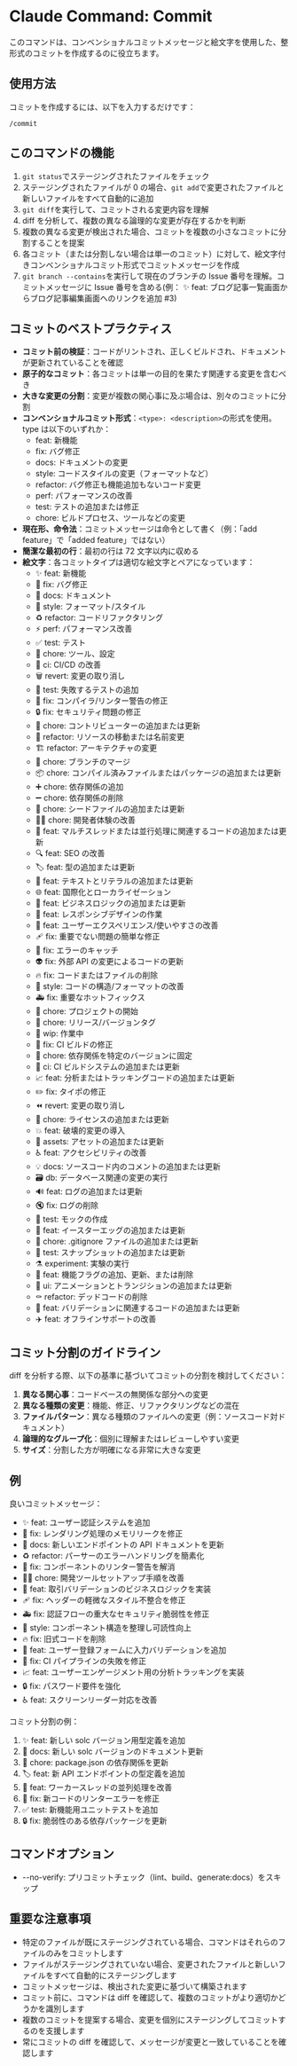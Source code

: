 # Claude Command: Commit

このコマンドは、コンベンショナルコミットメッセージと絵文字を使用した、整形式のコミットを作成するのに役立ちます。

## 使用方法

コミットを作成するには、以下を入力するだけです：

```
/commit
```

## このコマンドの機能
1. `git status`でステージングされたファイルをチェック
2. ステージングされたファイルが 0 の場合、`git add`で変更されたファイルと新しいファイルをすべて自動的に追加
3. `git diff`を実行して、コミットされる変更内容を理解
4. diff を分析して、複数の異なる論理的な変更が存在するかを判断
5. 複数の異なる変更が検出された場合、コミットを複数の小さなコミットに分割することを提案
6. 各コミット（または分割しない場合は単一のコミット）に対して、絵文字付きコンベンショナルコミット形式でコミットメッセージを作成
7. `git branch --contains`を実行して現在のブランチの Issue 番号を理解。コミットメッセージに Issue 番号を含める(例： ✨ feat: ブログ記事一覧画面からブログ記事編集画面へのリンクを追加 #3)

## コミットのベストプラクティス
- **コミット前の検証**：コードがリントされ、正しくビルドされ、ドキュメントが更新されていることを確認
- **原子的なコミット**：各コミットは単一の目的を果たす関連する変更を含むべき
- **大きな変更の分割**：変更が複数の関心事に及ぶ場合は、別々のコミットに分割
- **コンベンショナルコミット形式**：`<type>: <description>`の形式を使用。type は以下のいずれか：
  - feat: 新機能
  - fix: バグ修正
  - docs: ドキュメントの変更
  - style: コードスタイルの変更（フォーマットなど）
  - refactor: バグ修正も機能追加もないコード変更
  - perf: パフォーマンスの改善
  - test: テストの追加または修正
  - chore: ビルドプロセス、ツールなどの変更
- **現在形、命令法**：コミットメッセージは命令として書く（例：「add feature」で「added feature」ではない）
- **簡潔な最初の行**：最初の行は 72 文字以内に収める
- **絵文字**：各コミットタイプは適切な絵文字とペアになっています：
  - ✨ feat: 新機能
  - 🐛 fix: バグ修正
  - 📝 docs: ドキュメント
  - 💄 style: フォーマット/スタイル
  - ♻️ refactor: コードリファクタリング
  - ⚡️ perf: パフォーマンス改善
  - ✅ test: テスト
  - 🔧 chore: ツール、設定
  - 🚀 ci: CI/CD の改善
  - 🗑️ revert: 変更の取り消し
  - 🧪 test: 失敗するテストの追加
  - 🚨 fix: コンパイラ/リンター警告の修正
  - 🔒️ fix: セキュリティ問題の修正
  - 👥 chore: コントリビューターの追加または更新
  - 🚚 refactor: リソースの移動または名前変更
  - 🏗️ refactor: アーキテクチャの変更
  - 🔀 chore: ブランチのマージ
  - 📦️ chore: コンパイル済みファイルまたはパッケージの追加または更新
  - ➕ chore: 依存関係の追加
  - ➖ chore: 依存関係の削除
  - 🌱 chore: シードファイルの追加または更新
  - 🧑‍💻 chore: 開発者体験の改善
  - 🧵 feat: マルチスレッドまたは並行処理に関連するコードの追加または更新
  - 🔍️ feat: SEO の改善
  - 🏷️ feat: 型の追加または更新
  - 💬 feat: テキストとリテラルの追加または更新
  - 🌐 feat: 国際化とローカライゼーション
  - 👔 feat: ビジネスロジックの追加または更新
  - 📱 feat: レスポンシブデザインの作業
  - 🚸 feat: ユーザーエクスペリエンス/使いやすさの改善
  - 🩹 fix: 重要でない問題の簡単な修正
  - 🥅 fix: エラーのキャッチ
  - 👽️ fix: 外部 API の変更によるコードの更新
  - 🔥 fix: コードまたはファイルの削除
  - 🎨 style: コードの構造/フォーマットの改善
  - 🚑️ fix: 重要なホットフィックス
  - 🎉 chore: プロジェクトの開始
  - 🔖 chore: リリース/バージョンタグ
  - 🚧 wip: 作業中
  - 💚 fix: CI ビルドの修正
  - 📌 chore: 依存関係を特定のバージョンに固定
  - 👷 ci: CI ビルドシステムの追加または更新
  - 📈 feat: 分析またはトラッキングコードの追加または更新
  - ✏️ fix: タイポの修正
  - ⏪️ revert: 変更の取り消し
  - 📄 chore: ライセンスの追加または更新
  - 💥 feat: 破壊的変更の導入
  - 🍱 assets: アセットの追加または更新
  - ♿️ feat: アクセシビリティの改善
  - 💡 docs: ソースコード内のコメントの追加または更新
  - 🗃️ db: データベース関連の変更の実行
  - 🔊 feat: ログの追加または更新
  - 🔇 fix: ログの削除
  - 🤡 test: モックの作成
  - 🥚 feat: イースターエッグの追加または更新
  - 🙈 chore: .gitignore ファイルの追加または更新
  - 📸 test: スナップショットの追加または更新
  - ⚗️ experiment: 実験の実行
  - 🚩 feat: 機能フラグの追加、更新、または削除
  - 💫 ui: アニメーションとトランジションの追加または更新
  - ⚰️ refactor: デッドコードの削除
  - 🦺 feat: バリデーションに関連するコードの追加または更新
  - ✈️ feat: オフラインサポートの改善

## コミット分割のガイドライン

diff を分析する際、以下の基準に基づいてコミットの分割を検討してください：

1. **異なる関心事**：コードベースの無関係な部分への変更
2. **異なる種類の変更**：機能、修正、リファクタリングなどの混在
3. **ファイルパターン**：異なる種類のファイルへの変更（例：ソースコード対ドキュメント）
4. **論理的なグループ化**：個別に理解またはレビューしやすい変更
5. **サイズ**：分割した方が明確になる非常に大きな変更

## 例

良いコミットメッセージ：

- ✨ feat: ユーザー認証システムを追加
- 🐛 fix: レンダリング処理のメモリリークを修正
- 📝 docs: 新しいエンドポイントの API ドキュメントを更新
- ♻️ refactor: パーサーのエラーハンドリングを簡素化
- 🚨 fix: コンポーネントのリンター警告を解消
- 🧑‍💻 chore: 開発ツールセットアップ手順を改善
- 👔 feat: 取引バリデーションのビジネスロジックを実装
- 🩹 fix: ヘッダーの軽微なスタイル不整合を修正
- 🚑️ fix: 認証フローの重大なセキュリティ脆弱性を修正
- 🎨 style: コンポーネント構造を整理し可読性向上
- 🔥 fix: 旧式コードを削除
- 🦺 feat: ユーザー登録フォームに入力バリデーションを追加
- 💚 fix: CI パイプラインの失敗を修正
- 📈 feat: ユーザーエンゲージメント用の分析トラッキングを実装
- 🔒️ fix: パスワード要件を強化
- ♿️ feat: スクリーンリーダー対応を改善

コミット分割の例：
1. ✨ feat: 新しい solc バージョン用型定義を追加
2. 📝 docs: 新しい solc バージョンのドキュメント更新
3. 🔧 chore: package.json の依存関係を更新
4. 🏷️ feat: 新 API エンドポイントの型定義を追加
5. 🧵 feat: ワーカースレッドの並列処理を改善
6. 🚨 fix: 新コードのリンターエラーを修正
7. ✅ test: 新機能用ユニットテストを追加
8. 🔒️ fix: 脆弱性のある依存パッケージを更新

## コマンドオプション

- --no-verify: プリコミットチェック（lint、build、generate:docs）をスキップ

## 重要な注意事項
- 特定のファイルが既にステージングされている場合、コマンドはそれらのファイルのみをコミットします
- ファイルがステージングされていない場合、変更されたファイルと新しいファイルをすべて自動的にステージングします
- コミットメッセージは、検出された変更に基づいて構築されます
- コミット前に、コマンドは diff を確認して、複数のコミットがより適切かどうかを識別します
- 複数のコミットを提案する場合、変更を個別にステージングしてコミットするのを支援します
- 常にコミットの diff を確認して、メッセージが変更と一致していることを確認します
